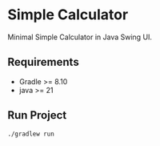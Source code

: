 # Simple Calculator

Minimal Simple Calculator in Java Swing UI.

## Requirements

- Gradle >= 8.10
- java >= 21

## Run Project

```shell
./gradlew run
```